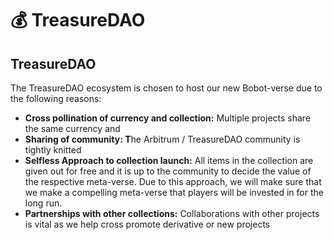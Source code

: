 # 💰 TreasureDAO

## TreasureDAO

The TreasureDAO ecosystem is chosen to host our new Bobot-verse due to the following reasons:

* **Cross pollination of currency and collection:** Multiple projects share the same currency and&#x20;
* **Sharing of community: T**he Arbitrum / TreasureDAO community is tightly knitted
* **Selfless Approach to collection launch:** All items in the collection are given out for free and it is up to the community to decide the value of the respective meta-verse. Due to this approach, we will make sure that we make a compelling meta-verse that players will be invested in for the long run.
* **Partnerships with other collections:**  Collaborations with other projects is vital as we help cross promote derivative or new projects
